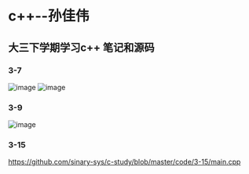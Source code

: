 # c++--孙佳伟
## 大三下学期学习c++ 笔记和源码
### 3-7
![image](https://github.com/sinary-sys/c-study/blob/master/pictures/1.jpg)
![image](https://github.com/sinary-sys/c-study/blob/master/pictures/2.jpg)
### 3-9
![image](https://github.com/sinary-sys/c-study/blob/master/pictures/3_9.png)
### 3-15
https://github.com/sinary-sys/c-study/blob/master/code/3-15/main.cpp
